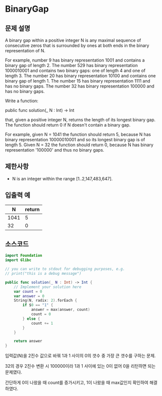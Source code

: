 # BinaryGap

## 문제 설명
A binary gap within a positive integer N is any maximal sequence of consecutive zeros that is surrounded by ones at both ends in the binary representation of N.

For example, number 9 has binary representation 1001 and contains a binary gap of length 2. The number 529 has binary representation 1000010001 and contains two binary gaps: one of length 4 and one of length 3. The number 20 has binary representation 10100 and contains one binary gap of length 1. The number 15 has binary representation 1111 and has no binary gaps. The number 32 has binary representation 100000 and has no binary gaps.

Write a function:

public func solution(_ N : Int) -> Int

that, given a positive integer N, returns the length of its longest binary gap. The function should return 0 if N doesn't contain a binary gap.

For example, given N = 1041 the function should return 5, because N has binary representation 10000010001 and so its longest binary gap is of length 5. Given N = 32 the function should return 0, because N has binary representation '100000' and thus no binary gaps.

## 제한사항
 - N is an integer within the range [1..2,147,483,647].

## 입출력 예
|N|return|
|-|------|
|1041|5|
|32|0|


## 소스코드
```Swift
import Foundation
import Glibc

// you can write to stdout for debugging purposes, e.g.
// print("this is a debug message")

public func solution(_ N : Int) -> Int {
    // Implement your solution here
    var count = 0
    var answer = 0
    String(N, radix: 2).forEach {
        if $0 == "1" {
            answer = max(answer, count)
            count = 0
        } else {
            count += 1
        }
    }

    return answer
}
```
입력값(N)을 2진수 값으로 바꿔 1과 1 사이의 0의 갯수 중 가장 큰 갯수를 구하는 문제.

32의 경우 2진수 변환 시 100000이라 1과 1 사이에 있는 0이 없어 0을 리턴하면 되는 문제였다.

간단하게 0이 나왔을 때 count를 증가시키고, 1이 나왔을 때 max값인지 확인하여 해결하였다.
